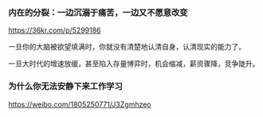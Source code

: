 ### 内在的分裂：一边沉溺于痛苦，一边又不愿意改变
https://36kr.com/p/5299186

一旦你的大脑被欲望填满时，你就没有清楚地认清自身，认清现实的能力了。

一旦大时代的增速放缓，甚至陷入存量博弈时，机会缩减，薪资骤降，竞争陡升。

### 为什么你无法安静下来工作学习
https://weibo.com/1805250771/J3Zgmhzeo
